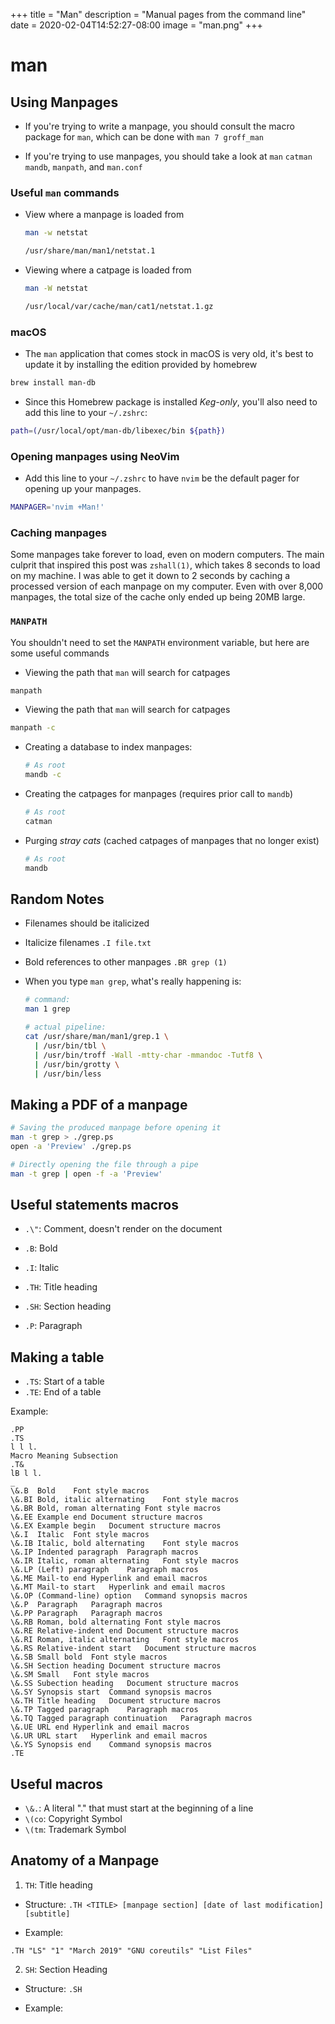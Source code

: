 +++
title = "Man"
description = "Manual pages from the command line"
date = 2020-02-04T14:52:27-08:00
image = "man.png"
+++

# man

## Using Manpages

* If you're trying to write a manpage, you should consult the macro package for `man`, which can be done with `man 7 groff_man`

* If you're trying to use manpages, you should take a look at `man` `catman` `mandb`, `manpath`, and `man.conf`


### Useful `man` commands

* View where a manpage is loaded from

  ```sh
  man -w netstat
  ```

  ```txt
  /usr/share/man/man1/netstat.1
  ```

* Viewing where a catpage is loaded from

  ```sh
  man -W netstat
  ```

  ```txt
  /usr/local/var/cache/man/cat1/netstat.1.gz
  ```

### macOS

* The `man` application that comes stock in macOS is very old, it's best to update it by installing the edition provided by homebrew

```sh
brew install man-db
```

* Since this Homebrew package is installed *Keg-only*, you'll also need to add this line to your `~/.zshrc`:

```sh
path=(/usr/local/opt/man-db/libexec/bin ${path})
```

### Opening manpages using NeoVim

* Add this line to your `~/.zshrc` to have `nvim` be the default pager for opening up your manpages.

```sh
MANPAGER='nvim +Man!'
```

### Caching manpages

Some manpages take forever to load, even on modern computers. The main culprit that inspired this post was `zshall(1)`, which takes 8 seconds to load on my machine. I was able to get it down to 2 seconds by caching a processed version of each manpage on my computer. Even with over 8,000 manpages, the total size of the cache only ended up being 20MB large.

### `MANPATH`

You shouldn't need to set the `MANPATH` environment variable, but here are some useful commands

* Viewing the path that `man` will search for catpages

```sh
manpath
```

* Viewing the path that `man` will search for catpages

```sh
manpath -c
```

* Creating a database to index manpages:

  ```sh
  # As root
  mandb -c
  ```

* Creating the catpages for manpages (requires prior call to `mandb`)

  ```sh
  # As root
  catman
  ```

* Purging *stray cats* (cached catpages of manpages that no longer exist)

  ```sh
  # As root
  mandb
  ```

## Random Notes

* Filenames should be italicized
* Italicize filenames `.I file.txt`
* Bold references to other manpages `.BR grep (1)`

* When you type `man grep`, what's really happening is:

  ```sh
  # command:
  man 1 grep

  # actual pipeline:
  cat /usr/share/man/man1/grep.1 \
    | /usr/bin/tbl \
    | /usr/bin/troff -Wall -mtty-char -mmandoc -Tutf8 \
    | /usr/bin/grotty \
    | /usr/bin/less
  ```

## Making a PDF of a manpage

```sh
# Saving the produced manpage before opening it
man -t grep > ./grep.ps
open -a 'Preview' ./grep.ps

# Directly opening the file through a pipe
man -t grep | open -f -a 'Preview'
```

## Useful statements macros

* `.\"`: Comment, doesn't render on the document

* `.B`: Bold
* `.I`: Italic

* `.TH`: Title heading
* `.SH`: Section heading
* `.P`: Paragraph

## Making a table

* `.TS`: Start of a table
* `.TE`: End of a table

Example:

  ```groff
  .PP
  .TS
  l l l.
  Macro	Meaning	Subsection
  .T&
  lB l l.
  _
  \&.B	Bold	Font style macros
  \&.BI	Bold, italic alternating	Font style macros
  \&.BR	Bold, roman alternating	Font style macros
  \&.EE	Example end	Document structure macros
  \&.EX	Example begin	Document structure macros
  \&.I	Italic	Font style macros
  \&.IB	Italic, bold alternating	Font style macros
  \&.IP	Indented paragraph	Paragraph macros
  \&.IR	Italic, roman alternating	Font style macros
  \&.LP	(Left) paragraph	Paragraph macros
  \&.ME	Mail-to end	Hyperlink and email macros
  \&.MT	Mail-to start	Hyperlink and email macros
  \&.OP	(Command-line) option	Command synopsis macros
  \&.P	Paragraph	Paragraph macros
  \&.PP	Paragraph	Paragraph macros
  \&.RB	Roman, bold alternating	Font style macros
  \&.RE	Relative-indent end	Document structure macros
  \&.RI	Roman, italic alternating	Font style macros
  \&.RS	Relative-indent start	Document structure macros
  \&.SB	Small bold	Font style macros
  \&.SH	Section heading	Document structure macros
  \&.SM	Small	Font style macros
  \&.SS	Subection heading	Document structure macros
  \&.SY	Synopsis start	Command synopsis macros
  \&.TH	Title heading	Document structure macros
  \&.TP	Tagged paragraph	Paragraph macros
  \&.TQ	Tagged paragraph continuation	Paragraph macros
  \&.UE	URL end	Hyperlink and email macros
  \&.UR	URL start	Hyperlink and email macros
  \&.YS	Synopsis end	Command synopsis macros
  .TE
  ```

## Useful macros

* `\&.`: A literal "." that must start at the beginning of a line
* `\(co`: Copyright Symbol
* `\(tm`: Trademark Symbol

## Anatomy of a Manpage

1. `TH`: Title heading

  - Structure: `.TH <TITLE> [manpage section] [date of last modification] [subtitle]`

  - Example:

  ```groff
  .TH "LS" "1" "March 2019" "GNU coreutils" "List Files"
  ```

2. `SH`: Section Heading

  - Structure: `.SH`

  - Example:

  ```groff

  ```
